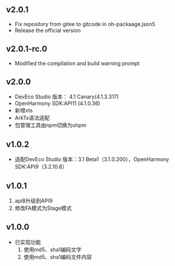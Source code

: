 ## v2.0.1

- Fix repository from gitee to gitcode in oh-packaage.json5
- Release the official version

## v2.0.1-rc.0

- Modified the compilation and build warning prompt

## v2.0.0

- DevEco Studio 版本： 4.1 Canary(4.1.3.317)
- OpenHarmony SDK:API11 (4.1.0.36)
- 新增xts
- ArkTs语法适配
- 包管理工具由npm切换为ohpm

## v1.0.2

- 适配DevEco Studio 版本：3.1 Beta1（3.1.0.200），OpenHarmony SDK:API9（3.2.10.6）

## v1.0.1

1. api8升级到API9
2. 修改FA模式为Stage模式

## v1.0.0

- 已实现功能
  1. 使用md5、sha1编码文字
  2. 使用md5、sha1编码文件内容